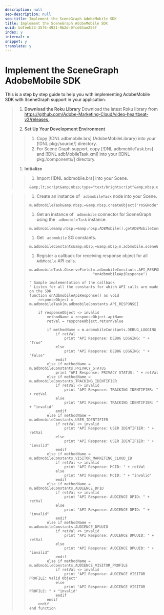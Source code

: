 ```yaml
---
description: null
seo-description: null
seo-title: Implement the SceneGraph AdobeMobile SDK
title: Implement the SceneGraph AdobeMobile SDK
uuid: bdfeeb23-35f6-4921-9b2d-0fcd64ae255f
index: y
internal: n
snippet: y
translate: y
---
```


# Implement the SceneGraph AdobeMobile SDK

This is a step by step guide to help you with implementing AdobeMobile SDK with SceneGraph support in your application.

>1. **Download the Roku Library**
>   Download the latest Roku library from [ https://github.com/Adobe-Marketing-Cloud/video-heartbeat-v2/releases ](https://github.com/Adobe-Marketing-Cloud/video-heartbeat-v2/releases).
>
>1. **Set Up Your Development Environment**
>
>   >1. Copy [!DNL  adbmobile.brs] (AdobeMobileLibrary) into your [!DNL  pkg:/source/] directory.
>   >1. For Scene Graph support, copy [!DNL  adbmobileTask.brs] and [!DNL  adbMobileTask.xml] into your [!DNL  pkg:/components/] directory.
>1. **Initialize**
>   >1. Import [!DNL  adbmobile.brs] into your Scene.
>   >
>   >   ```
>   >   &amp;lt;script&amp;nbsp;type="text/brightscript"&amp;nbsp;uri="pkg:/source/adbmobile.brs"&amp;nbsp;/&amp;gt;
>   >   ```

>   >
>   >1. Create an instance of ` adbmobileTask` node into your Scene.
>   >
>   >   ```
>   >   m.adbmobileTask&amp;nbsp;=&amp;nbsp;createObject("roSGNode",&amp;nbsp;"adbmobileTask")
>   >   ```
>   >
>   >1. Get an instance of ` adbmobile` connector for SceneGraph using the ` adbmobileTask` instance.
>   >
>   >   ```
>   >   m.adbmobile&amp;nbsp;=&amp;nbsp;ADBMobile().getADBMobileConnectorInstance(m.adbmobileTask)
>   >   ```
>   >
>   >1. Get ` adbmobile` SG constants.
>   >
>   >   ```
>   >   m.adbmobileConstants&amp;nbsp;=&amp;nbsp;m.adbmobile.sceneGraphConstants()
>   >   ```
>   >
>   >1. Register a callback for receiving response object for all ` AdbMobile` API calls.
>   >
>   >   ```
>   >   m.adbmobileTask.ObserveField(m.adbmobileConstants.API_RESPONSE,  
>   >                                "onAdbmobileApiResponse") 
>   >      
>   >   ' Sample implementation of the callback 
>   >   ' Listen for all the constants for which API calls are made on the SDK 
>   >   function onAdbmobileApiResponse() as void 
>   >       responseObject = m.adbmobileTask[m.adbmobileConstants.API_RESPONSE] 
>   >     
>   >       if responseObject <> invalid 
>   >           methodName = responseObject.apiName 
>   >           retVal = responseObject.returnValue 
>   >    
>   >           if methodName = m.adbmobileConstants.DEBUG_LOGGING 
>   >               if retVal 
>   >                   print "API Response: DEBUG LOGGING: " + "True" 
>   >               else 
>   >                   print "API Response: DEBUG LOGGING: " + "False" 
>   >               endif 
>   >           else if methodName = m.adbmobileConstants.PRIVACY_STATUS 
>   >               print "API Response: PRIVACY STATUS: " + retVal 
>   >           else if methodName = m.adbmobileConstants.TRACKING_IDENTIFIER 
>   >               if retVal <> invalid 
>   >                   print "API Response: TRACKING IDENTIFIER: " + retVal 
>   >               else 
>   >                   print "API Response: TRACKING IDENTIFIER: " + "invalid" 
>   >               endif 
>   >           else if methodName = m.adbmobileConstants.USER_IDENTIFIER 
>   >               if retVal <> invalid 
>   >                   print "API Response: USER IDENTIFIER: " + retVal 
>   >               else 
>   >                   print "API Response: USER IDENTIFIER: " + "invalid" 
>   >               endif 
>   >           else if methodName = m.adbmobileConstants.VISITOR_MARKETING_CLOUD_ID 
>   >               if retVal <> invalid 
>   >                   print "API Response: MCID: " + retVal 
>   >               else 
>   >                   print "API Response: MCID: " + "invalid" 
>   >               endif 
>   >           else if methodName = m.adbmobileConstants.AUDIENCE_DPID 
>   >               if retVal <> invalid 
>   >                   print "API Response: AUDIENCE DPID: " + retVal 
>   >               else 
>   >                   print "API Response: AUDIENCE DPID: " + "invalid" 
>   >               endif 
>   >           else if methodName = m.adbmobileConstants.AUDIENCE_DPUUID 
>   >               if retVal <> invalid 
>   >                   print "API Response: AUDIENCE DPUUID: " + retVal 
>   >               else 
>   >                   print "API Response: AUDIENCE DPUUID: " + "invalid" 
>   >               endif 
>   >           else if methodName = m.adbmobileConstants.AUDIENCE_VISITOR_PROFILE 
>   >               if retVal <> invalid 
>   >                   print "API Response: AUDIENCE VISITOR PROFILE: Valid Object" 
>   >               else 
>   >                   print "API Response: AUDIENCE VISITOR PROFILE: " + "invalid" 
>   >               endif 
>   >           endif 
>   >       endif 
>   >   end function 
>   >   
>   >   ```
>   >
